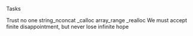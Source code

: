 Tasks

Trust no one
string_nconcat
_calloc
array_range
_realloc
We must accept finite disappointment, but never lose infinite hope
